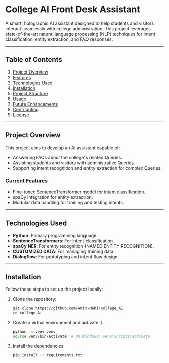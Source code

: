 # **College AI Front Desk Assistant**

A smart, holographic AI assistant designed to help students and visitors interact seamlessly with college administration. This project leverages state-of-the-art natural language processing (NLP) techniques for intent classification, entity extraction, and FAQ responses.

---

## **Table of Contents**
1. [Project Overview](#project-overview)
2. [Features](#features)
3. [Technologies Used](#technologies-used)
4. [Installation](#installation)
5. [Project Structure](#project-structure)
6. [Usage](#usage)
7. [Future Enhancements](#future-enhancements)
8. [Contributing](#contributing)
9. [License](#license)

---

## **Project Overview**
This project aims to develop an AI assistant capable of:
- Answering FAQs about the college's related Queries.
- Assisting students and visitors with administrative Queries.
- Supporting intent recognition and entity extraction for complex Queries.

### **Current Features**
- Fine-tuned SentenceTransformer model for intent classification.
- spaCy integration for entity extraction.
- Modular data handling for training and testing intents.

---

## **Technologies Used**
- **Python**: Primary programming language.
- **SentenceTransformers**: For intent classification.
- **spaCy NER**: For entity recognition (NAMED ENTITY RECOGNITION).
- **CUSTOMIZED DATA**: For managing training data.
- **Dialogflow**: For prototyping and intent flow design.

---

## **Installation**
Follow these steps to set up the project locally:

1. Clone the repository:
   ```bash
   git clone https://github.com/Amit-Mahi/college_AI
   cd college-Ai
   ```
2. Create a virtual environment and activate it.
    ```bash
    python -m venv venv
    source venv/bin/activate  # On Windows: venv\Scripts\activate
    ```
3. Install the dependencies:
    ```bash
    pip install -r requirements.txt
    ```


